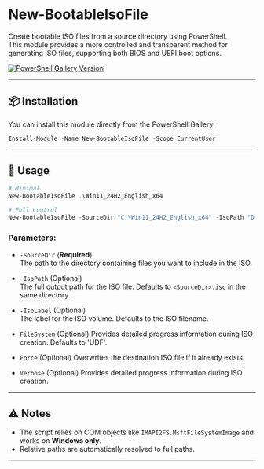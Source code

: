 # New-BootableIsoFile

Create bootable ISO files from a source directory using PowerShell.  
This module provides a more controlled and transparent method for generating ISO files, supporting both BIOS and UEFI boot options.

[![PowerShell Gallery Version](https://img.shields.io/powershellgallery/v/New-BootableIsoFile.svg?style=flat-square)](https://www.powershellgallery.com/packages/New-BootableIsoFile)

---

## 📦 Installation

You can install this module directly from the PowerShell Gallery:

```powershell
Install-Module -Name New-BootableIsoFile -Scope CurrentUser
```

---

## 🚀 Usage

```powershell
# Minimal
New-BootableIsoFile .\Win11_24H2_English_x64

# Full control
New-BootableIsoFile -SourceDir "C:\Win11_24H2_English_x64" -IsoPath "D:\ISO\Win11_24H2_English_x64.iso" -IsoLabel "ESD-ISO"
```

### Parameters:
- `-SourceDir` (**Required**)  
  The path to the directory containing files you want to include in the ISO.

- `-IsoPath` (Optional)  
  The full output path for the ISO file. Defaults to `<SourceDir>.iso` in the same directory.

- `-IsoLabel` (Optional)  
  The label for the ISO volume. Defaults to the ISO filename.

- `FileSystem` (Optional)
  Provides detailed progress information during ISO creation. Defaults to 'UDF'.

- `Force` (Optional)
  Overwrites the destination ISO file if it already exists.

- `Verbose` (Optional)
  Provides detailed progress information during ISO creation.

---

## ⚠️ Notes

- The script relies on COM objects like `IMAPI2FS.MsftFileSystemImage` and works on **Windows only**.
- Relative paths are automatically resolved to full paths.

---